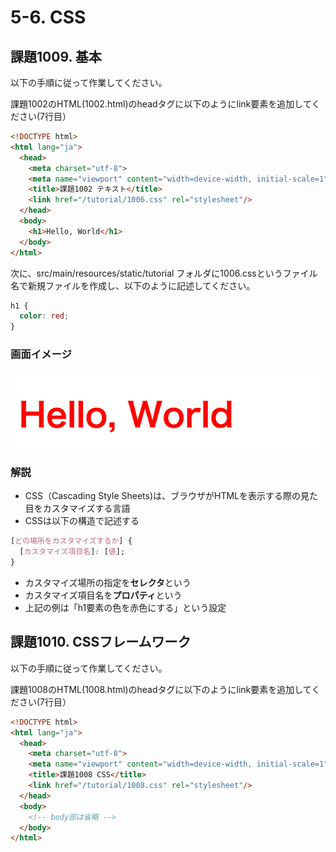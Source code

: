 # 5-6. CSS

## 課題1009. 基本
以下の手順に従って作業してください。

課題1002のHTML(1002.html)のheadタグに以下のようにlink要素を追加してください(7行目）

```html
<!DOCTYPE html>
<html lang="ja">
  <head>
    <meta charset="utf-8">
    <meta name="viewport" content="width=device-width, initial-scale=1">
    <title>課題1002 テキスト</title>
    <link href="/tutorial/1006.css" rel="stylesheet"/>
  </head>
  <body>
    <h1>Hello, World</h1>
  </body>
</html>
```

次に、src/main/resources/static/tutorial フォルダに1006.cssというファイル名で新規ファイルを作成し、以下のように記述してください。

```css
h1 {
  color: red;
}
```

### 画面イメージ
![](../images/image-05-1009.png)

### 解説
- CSS（Cascading Style Sheets)は、ブラウザがHTMLを表示する際の見た目をカスタマイズする言語
- CSSは以下の構造で記述する

```css
[どの場所をカスタマイズするか] {
  [カスタマイズ項目名]: [値];
}
```
- カスタマイズ場所の指定を**セレクタ**という
- カスタマイズ項目名を**プロパティ**という
- 上記の例は「h1要素の色を赤色にする」という設定

## 課題1010. CSSフレームワーク
以下の手順に従って作業してください。

課題1008のHTML(1008.html)のheadタグに以下のようにlink要素を追加してください(7行目）

```html
<!DOCTYPE html>
<html lang="ja">
  <head>
    <meta charset="utf-8">
    <meta name="viewport" content="width=device-width, initial-scale=1">
    <title>課題1008 CSS</title>
    <link href="/tutorial/1008.css" rel="stylesheet"/>
  </head>
  <body>
    <!-- body部は省略 -->
  </body>
</html>
```